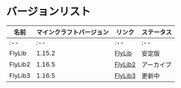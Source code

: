 # バージョンリスト

|名前|マインクラフトバージョン|リンク|ステータス|
----|----|----|----
|:--|:--|:--|:--|
|FlyLib|1.15.2|[FlyLib](https://github.com/TeamKun/FlyLib/tree/flylib-1)|安定版|
|FlyLib2|1.16.5|[FlyLib2](https://github.com/TeamKun/FlyLib/tree/flylib-2)|アーカイブ|
|FlyLib3|1.16.5|[FlyLib3](https://github.com/TeamKun/FlyLib/tree/flylib-3)|更新中|